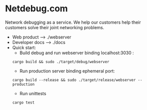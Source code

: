 Netdebug.com
=================

Network debugging as a service.  We help our customers help their customers solve their joint networking problems.

* Web product --> ./webserver
* Developer docs --> ./docs
* Quick start: 
    * Build debug and run webserver binding localhost:3030 : 
    ```
    cargo build && sudo ./target/debug/webserver
    ``` 
    * Run production server binding ephemeral port: 
    ```
    cargo build --release && sudo ./target/release/webserver --production
    ```
    * Run unittests
    ```
    cargo test
    ```